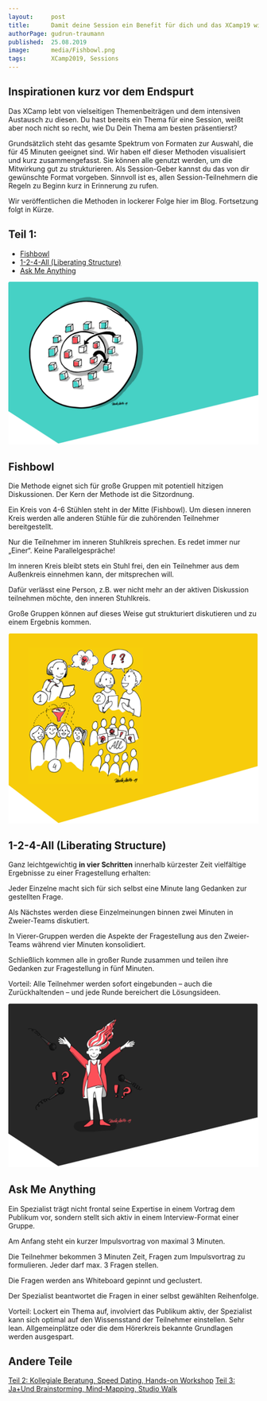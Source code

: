 ```yaml
---
layout:     post
title:      Damit deine Session ein Benefit für dich und das XCamp19 wird (Teil 1)
authorPage: gudrun-traumann
published:  25.08.2019
image:      media/Fishbowl.png
tags:       XCamp2019, Sessions
---
```


## Inspirationen kurz vor dem Endspurt
Das XCamp lebt von vielseitigen Themenbeiträgen und dem intensiven Austausch zu diesen. Du hast bereits ein Thema für
eine Session, weißt aber noch nicht so recht, wie Du Dein Thema am besten präsentierst?

Grundsätzlich steht das gesamte Spektrum von Formaten zur Auswahl, die für 45 Minuten geeignet sind. Wir haben elf
dieser Methoden visualisiert und kurz zusammengefasst. Sie können alle genutzt werden, um die Mitwirkung gut zu
strukturieren. Als Session-Geber kannst du das von dir gewünschte Format vorgeben. Sinnvoll ist es, allen
Session-Teilnehmern die Regeln zu Beginn kurz in Erinnerung zu rufen.

Wir veröffentlichen die Methoden in lockerer Folge hier im Blog. Fortsetzung folgt in Kürze.
<!--more-->

## Teil 1:

- [Fishbowl](#fishbowl)
- [1-2-4-All (Liberating Structure)](#liberating-structure)
- [Ask Me Anything](#ask-me-anything)


<a name="ja-und-brainstorming"></a>
![Fishbowl](Fishbowl.png)

## Fishbowl
Die Methode eignet sich für große Gruppen mit potentiell hitzigen Diskussionen. Der Kern der Methode ist die Sitzordnung.

Ein Kreis von 4-6 Stühlen steht in der Mitte (Fishbowl). Um diesen inneren Kreis werden alle anderen Stühle für die
zuhörenden Teilnehmer bereitgestellt.

Nur die Teilnehmer im inneren Stuhlkreis sprechen. Es redet immer nur „Einer“. Keine Parallelgespräche!

Im inneren Kreis bleibt stets ein Stuhl frei, den ein Teilnehmer aus dem Außenkreis einnehmen kann, der mitsprechen will.

Dafür verlässt eine Person, z.B. wer nicht mehr an der aktiven Diskussion teilnehmen möchte, den inneren Stuhlkreis.

Große Gruppen können auf dieses Weise gut strukturiert diskutieren und zu einem Ergebnis kommen.


<a name="liberating-structure"></a>
![1-2-4-All (Liberating Structure)](Liberating-Structure.png)

## 1-2-4-All (Liberating Structure)
Ganz leichtgewichtig **in vier Schritten** innerhalb kürzester Zeit vielfältige Ergebnisse zu einer Fragestellung erhalten:

Jeder Einzelne macht sich für sich selbst eine Minute lang Gedanken zur gestellten Frage.

Als Nächstes werden diese Einzelmeinungen binnen zwei Minuten in Zweier-Teams diskutiert.

In Vierer-Gruppen werden die Aspekte der Fragestellung aus den Zweier-Teams während vier Minuten konsolidiert.

Schließlich kommen alle in großer Runde zusammen und teilen ihre Gedanken zur Fragestellung in fünf Minuten.

Vorteil: Alle Teilnehmer werden sofort eingebunden – auch die Zurückhaltenden – und jede Runde bereichert die Lösungsideen.

<a name="ask-me-anything"></a>
![Ask Me Anything](Ask-Me-Anything.png)

## Ask Me Anything
Ein Spezialist trägt nicht frontal seine Expertise in einem Vortrag dem Publikum vor, sondern stellt sich aktiv in einem
Interview-Format einer Gruppe.

Am Anfang steht ein kurzer Impulsvortrag von maximal 3 Minuten.

Die Teilnehmer bekommen 3 Minuten Zeit, Fragen zum Impulsvortrag zu formulieren. Jeder darf max. 3 Fragen stellen.

Die Fragen werden ans Whiteboard gepinnt und geclustert.

Der Spezialist beantwortet die Fragen in einer selbst gewählten Reihenfolge.

Vorteil: Lockert ein Thema auf, involviert das Publikum aktiv, der Spezialist kann sich optimal auf den Wissensstand der
Teilnehmer einstellen. Sehr lean. Allgemeinplätze oder die dem Hörerkreis bekannte Grundlagen werden ausgespart.

## Andere Teile

[Teil 2: Kollegiale Beratung, Speed Dating, Hands-on Workshop](blog/2019-09-09-damit-deine-session-ein-benefit-fuer-dich-und-das-xcamp19-wird-2-2)
[Teil 3: Ja+Und Brainstorming, Mind-Mapping, Studio Walk](blog/2019-09-09-damit-deine-session-ein-benefit-fuer-dich-und-das-xcamp19-wird-3)
